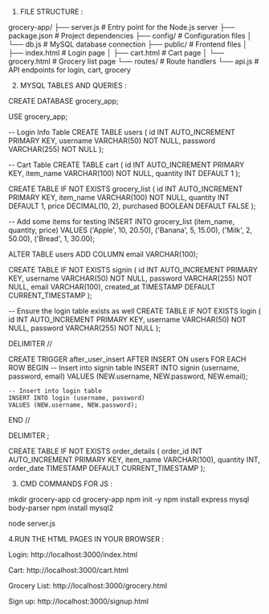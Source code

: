 1. FILE STRUCTURE :

grocery-app/
├── server.js             # Entry point for the Node.js server
├── package.json          # Project dependencies
├── config/               # Configuration files
│   └── db.js             # MySQL database connection
├── public/               # Frontend files
│   ├── index.html        # Login page
│   ├── cart.html         # Cart page
│   └── grocery.html      # Grocery list page
└── routes/               # Route handlers
    └── api.js            # API endpoints for login, cart, grocery


2. MYSQL TABLES AND QUERIES :

CREATE DATABASE grocery_app;

USE grocery_app;

-- Login Info Table
CREATE TABLE users (
    id INT AUTO_INCREMENT PRIMARY KEY,
    username VARCHAR(50) NOT NULL,
    password VARCHAR(255) NOT NULL
);

-- Cart Table
CREATE TABLE cart (
    id INT AUTO_INCREMENT PRIMARY KEY,
    item_name VARCHAR(100) NOT NULL,
    quantity INT DEFAULT 1
);

CREATE TABLE IF NOT EXISTS grocery_list (
    id INT AUTO_INCREMENT PRIMARY KEY,
    item_name VARCHAR(100) NOT NULL,
    quantity INT DEFAULT 1,
    price DECIMAL(10, 2),
    purchased BOOLEAN DEFAULT FALSE
);

-- Add some items for testing
INSERT INTO grocery_list (item_name, quantity, price) VALUES 
('Apple', 10, 20.50),
('Banana', 5, 15.00),
('Milk', 2, 50.00),
('Bread', 1, 30.00);

ALTER TABLE users ADD COLUMN email VARCHAR(100);

CREATE TABLE IF NOT EXISTS signin (
    id INT AUTO_INCREMENT PRIMARY KEY,
    username VARCHAR(50) NOT NULL,
    password VARCHAR(255) NOT NULL,
    email VARCHAR(100),
    created_at TIMESTAMP DEFAULT CURRENT_TIMESTAMP
);

-- Ensure the login table exists as well
CREATE TABLE IF NOT EXISTS login (
    id INT AUTO_INCREMENT PRIMARY KEY,
    username VARCHAR(50) NOT NULL,
    password VARCHAR(255) NOT NULL
);


DELIMITER //

CREATE TRIGGER after_user_insert
AFTER INSERT ON users
FOR EACH ROW
BEGIN
    -- Insert into signin table
    INSERT INTO signin (username, password, email)
    VALUES (NEW.username, NEW.password, NEW.email);

    -- Insert into login table
    INSERT INTO login (username, password)
    VALUES (NEW.username, NEW.password);
END //

DELIMITER ;

CREATE TABLE IF NOT EXISTS order_details (
    order_id INT AUTO_INCREMENT PRIMARY KEY,
    item_name VARCHAR(100),
    quantity INT,
    order_date TIMESTAMP DEFAULT CURRENT_TIMESTAMP
);


3. CMD COMMANDS FOR JS :

mkdir grocery-app
cd grocery-app
npm init -y
npm install express mysql body-parser
npm install mysql2

node server.js

4.RUN THE HTML PAGES IN YOUR BROWSER :

Login: http://localhost:3000/index.html

Cart: http://localhost:3000/cart.html

Grocery List: http://localhost:3000/grocery.html

Sign up: http://localhost:3000/signup.html
